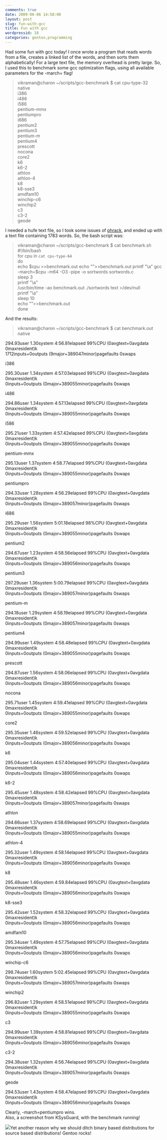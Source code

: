```yaml
---
comments: true
date: 2009-06-06 14:58:00
layout: post
slug: fun-with-gcc
title: Fun with gcc
wordpressid: 18
categories: gentoo,programming
---
```


Had some fun with gcc today! I once wrote a program that reads words from a file, creates a linked list of the words, and then sorts them alphabetically! For a large text file, the memory overhead is pretty large. So, I used this to benchmark some gcc optimization flags, using all available parameters for the -march= flag!  


> vikraman@charon ~/scripts/gcc-benchmark $ cat cpu-type-32  
native  
i386  
i486  
i586  
pentium-mmx  
pentiumpro  
i686  
pentium2  
pentium3  
pentium-m  
pentium4  
prescott  
nocona  
core2  
k6  
k6-2  
athlon  
athlon-4  
k8  
k8-sse3  
amdfam10  
winchip-c6  
winchip2  
c3  
c3-2  
geode  


I needed a hufe text file, so I took some issues of [phrack](http://www.phrack.com), and ended up with a text file containing 1783 words. So, the bash script was:  


> vikraman@charon ~/scripts/gcc-benchmark $ cat benchmark.sh  
#!/bin/bash  
for cpu in `cat cpu-type-64`  
do  
   echo $cpu >>benchmark.out  
   echo "">>benchmark.out  
   printf "\a"  
   gcc -march=$cpu -m64 -O3 -pipe -o sortwords sortwords.c  
   sleep 3  
   printf "\a"  
   /usr/bin/time -ao benchmark.out ./sortwords text >/dev/null  
   printf "\a"  
   sleep 10  
   echo "">>benchmark.out  
done

And the results:  
  


> vikraman@charon ~/scripts/gcc-benchmark $ cat benchmark.out  
native  
  
294.93user 1.30system 4:56.81elapsed 99%CPU (0avgtext+0avgdata 0maxresident)k  
1712inputs+0outputs (9major+389047minor)pagefaults 0swaps  
  
i386  
  
295.30user 1.34system 4:57.03elapsed 99%CPU (0avgtext+0avgdata 0maxresident)k  
0inputs+0outputs (0major+389055minor)pagefaults 0swaps  
  
i486  
  
294.86user 1.34system 4:57.13elapsed 99%CPU (0avgtext+0avgdata 0maxresident)k  
0inputs+0outputs (0major+389055minor)pagefaults 0swaps  
  
i586  
  
295.21user 1.33system 4:57.42elapsed 99%CPU (0avgtext+0avgdata 0maxresident)k  
0inputs+0outputs (0major+389055minor)pagefaults 0swaps  
  
pentium-mmx  
  
295.13user 1.37system 4:58.77elapsed 99%CPU (0avgtext+0avgdata 0maxresident)k  
0inputs+0outputs (0major+389055minor)pagefaults 0swaps  
  
pentiumpro  
  
294.33user 1.28system 4:56.29elapsed 99%CPU (0avgtext+0avgdata 0maxresident)k  
0inputs+0outputs (0major+389057minor)pagefaults 0swaps  
  
i686  
  
295.29user 1.56system 5:01.18elapsed 98%CPU (0avgtext+0avgdata 0maxresident)k  
0inputs+0outputs (0major+389055minor)pagefaults 0swaps  
  
pentium2  
  
294.67user 1.23system 4:58.56elapsed 99%CPU (0avgtext+0avgdata 0maxresident)k  
0inputs+0outputs (0major+389056minor)pagefaults 0swaps  
  
pentium3  
  
297.29user 1.36system 5:00.79elapsed 99%CPU (0avgtext+0avgdata 0maxresident)k  
0inputs+0outputs (0major+389057minor)pagefaults 0swaps  
  
pentium-m  
  
294.18user 1.29system 4:58.19elapsed 99%CPU (0avgtext+0avgdata 0maxresident)k  
0inputs+0outputs (0major+389057minor)pagefaults 0swaps  
  
pentium4  
  
294.99user 1.49system 4:58.48elapsed 99%CPU (0avgtext+0avgdata 0maxresident)k  
0inputs+0outputs (0major+389055minor)pagefaults 0swaps  
  
prescott  
  
294.87user 1.56system 4:58.06elapsed 99%CPU (0avgtext+0avgdata 0maxresident)k  
0inputs+0outputs (0major+389056minor)pagefaults 0swaps  
  
nocona  
  
295.71user 1.45system 4:59.41elapsed 99%CPU (0avgtext+0avgdata 0maxresident)k  
0inputs+0outputs (0major+389055minor)pagefaults 0swaps  
  
core2  
  
295.35user 1.46system 4:59.52elapsed 99%CPU (0avgtext+0avgdata 0maxresident)k  
0inputs+0outputs (0major+389056minor)pagefaults 0swaps  
  
k6  
  
295.04user 1.44system 4:57.40elapsed 99%CPU (0avgtext+0avgdata 0maxresident)k  
0inputs+0outputs (0major+389056minor)pagefaults 0swaps  
  
k6-2  
  
295.45user 1.48system 4:58.42elapsed 99%CPU (0avgtext+0avgdata 0maxresident)k  
0inputs+0outputs (0major+389057minor)pagefaults 0swaps  
  
athlon  
  
294.66user 1.37system 4:58.69elapsed 99%CPU (0avgtext+0avgdata 0maxresident)k  
0inputs+0outputs (0major+389055minor)pagefaults 0swaps  
  
athlon-4  
  
295.32user 1.49system 4:58.14elapsed 99%CPU (0avgtext+0avgdata 0maxresident)k  
0inputs+0outputs (0major+389056minor)pagefaults 0swaps  
  
k8  
  
295.48user 1.46system 4:59.84elapsed 99%CPU (0avgtext+0avgdata 0maxresident)k  
0inputs+0outputs (0major+389056minor)pagefaults 0swaps  
  
k8-sse3  
  
295.42user 1.52system 4:58.32elapsed 99%CPU (0avgtext+0avgdata 0maxresident)k  
0inputs+0outputs (0major+389056minor)pagefaults 0swaps  
  
amdfam10  
  
295.34user 1.49system 4:57.75elapsed 99%CPU (0avgtext+0avgdata 0maxresident)k  
0inputs+0outputs (0major+389056minor)pagefaults 0swaps  
  
winchip-c6  
  
298.74user 1.60system 5:02.45elapsed 99%CPU (0avgtext+0avgdata 0maxresident)k  
0inputs+0outputs (0major+389057minor)pagefaults 0swaps  
  
winchip2  
  
296.82user 1.29system 4:58.51elapsed 99%CPU (0avgtext+0avgdata 0maxresident)k  
0inputs+0outputs (0major+389055minor)pagefaults 0swaps  
  
c3  
  
294.99user 1.39system 4:58.81elapsed 99%CPU (0avgtext+0avgdata 0maxresident)k  
0inputs+0outputs (0major+389056minor)pagefaults 0swaps  
  
c3-2  
  
294.38user 1.32system 4:56.74elapsed 99%CPU (0avgtext+0avgdata 0maxresident)k  
0inputs+0outputs (0major+389057minor)pagefaults 0swaps  
  
geode  
  
294.53user 1.43system 4:58.47elapsed 99%CPU (0avgtext+0avgdata 0maxresident)k  
0inputs+0outputs (0major+389056minor)pagefaults 0swaps  


Clearly, -march=pentiumpro wins.  
Also, a screenshot from KSysGuard, with the benchmark running!  
  
[![](http://3.bp.blogspot.com/_SkacHZPjbHk/SiqsIbL9tgI/AAAAAAAAACE/cojHuJXngKM/s400/snapshot14.png)](http://3.bp.blogspot.com/_SkacHZPjbHk/SiqsIbL9tgI/AAAAAAAAACE/cojHuJXngKM/s1600/snapshot14.png)Yet another reason why we should ditch binary based distributions for source based distributions! Gentoo rocks!

[](http://vh4x0r.files.wordpress.com/2009/06/snapshot14.png)  

